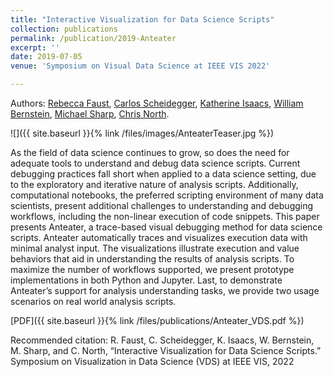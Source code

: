 ```yaml
---
title: "Interactive Visualization for Data Science Scripts"
collection: publications
permalink: /publication/2019-Anteater
excerpt: ''
date: 2019-07-05
venue: 'Symposium on Visual Data Science at IEEE VIS 2022'

---
```


Authors: [Rebecca Faust](/), [Carlos Scheidegger](https://cscheid.net/), [Katherine Isaacs](http://hdc.cs.arizona.edu/people/kisaacs/), [William Bernstein](https://www.nist.gov/people/william-z-bernstein), [Michael Sharp](https://www.nist.gov/people/michael-sharp), [Chris North](https://people.cs.vt.edu/north/).


![]({{ site.baseurl }}{% link /files/images/AnteaterTeaser.jpg %})

As the field of data science continues to grow, so does the need for adequate tools to understand and debug data science scripts. Current debugging practices fall short when applied to a data science setting, due to the exploratory and iterative nature of analysis scripts. Additionally, computational notebooks, the preferred scripting environment of many data scientists, present additional challenges to understanding and debugging workflows, including the non-linear execution of code snippets. This paper presents Anteater, a trace-based visual debugging method for data science scripts. Anteater automatically traces and visualizes execution data with minimal analyst input. The visualizations illustrate execution and value behaviors that aid in understanding the results of analysis scripts. To maximize the number of workflows supported, we present prototype implementations in both Python and Jupyter. Last, to demonstrate Anteater’s support for analysis understanding tasks, we provide two usage scenarios on real world analysis scripts.

[PDF]({{ site.baseurl }}{% link /files/publications/Anteater_VDS.pdf %})
<!-- [arXiv](https://arxiv.org/abs/1907.02872) -->

Recommended citation: R. Faust, C. Scheidegger, K. Isaacs, W. Bernstein, M. Sharp, and C. North, “Interactive Visualization for Data Science Scripts.” Symposium on Visualization in Data Science (VDS) at IEEE VIS, 2022

